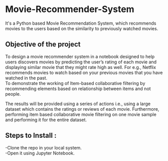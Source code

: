 # Movie-Recommender-System
It's a Python based Movie Recommendation System, which recommends movies to the users based on the similarity to previously watched movies.

## Objective of the project
To design a movie recommender system in a notebook designed to help users discovers movies by predicting the user’s rating of each movie and displaying similar movie that they might rate high as well. For e.g., Netflix recommends movies to watch based on your previous movies that you have watched in the past.  
To demonstrate the working of Item-based collaborative filtering by recommending elements based on relationship between items and not people. 
 
The results will be provided using a series of actions i.e., using a large dataset which contains the ratings or reviews of each movie. Furthermore, performing item based collaborative movie filtering on one movie sample and performing it for the entire dataset.

## Steps to Install : 
-Clone the repo in your local system.            
-Open it using Jupyter Notebook.

